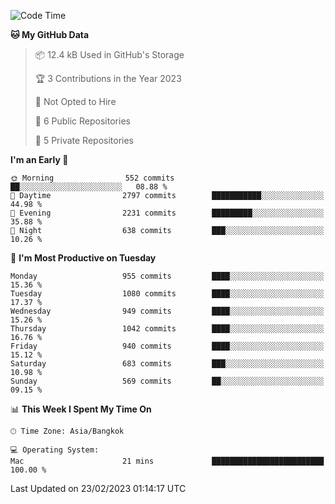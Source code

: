 <!--START_SECTION:waka-->
![Code Time](http://img.shields.io/badge/Code%20Time-1%2C484%20hrs%2020%20mins-blue)

**🐱 My GitHub Data** 

> 📦 12.4 kB Used in GitHub's Storage 
 > 
> 🏆 3 Contributions in the Year 2023
 > 
> 🚫 Not Opted to Hire
 > 
> 📜 6 Public Repositories 
 > 
> 🔑 5 Private Repositories 
 > 
**I'm an Early 🐤** 

```text
🌞 Morning                552 commits         ██░░░░░░░░░░░░░░░░░░░░░░░   08.88 % 
🌆 Daytime                2797 commits        ███████████░░░░░░░░░░░░░░   44.98 % 
🌃 Evening                2231 commits        █████████░░░░░░░░░░░░░░░░   35.88 % 
🌙 Night                  638 commits         ███░░░░░░░░░░░░░░░░░░░░░░   10.26 % 
```
📅 **I'm Most Productive on Tuesday** 

```text
Monday                   955 commits         ████░░░░░░░░░░░░░░░░░░░░░   15.36 % 
Tuesday                  1080 commits        ████░░░░░░░░░░░░░░░░░░░░░   17.37 % 
Wednesday                949 commits         ████░░░░░░░░░░░░░░░░░░░░░   15.26 % 
Thursday                 1042 commits        ████░░░░░░░░░░░░░░░░░░░░░   16.76 % 
Friday                   940 commits         ████░░░░░░░░░░░░░░░░░░░░░   15.12 % 
Saturday                 683 commits         ███░░░░░░░░░░░░░░░░░░░░░░   10.98 % 
Sunday                   569 commits         ██░░░░░░░░░░░░░░░░░░░░░░░   09.15 % 
```


📊 **This Week I Spent My Time On** 

```text
🕑︎ Time Zone: Asia/Bangkok

💻 Operating System: 
Mac                      21 mins             █████████████████████████   100.00 % 
```


 Last Updated on 23/02/2023 01:14:17 UTC
<!--END_SECTION:waka-->